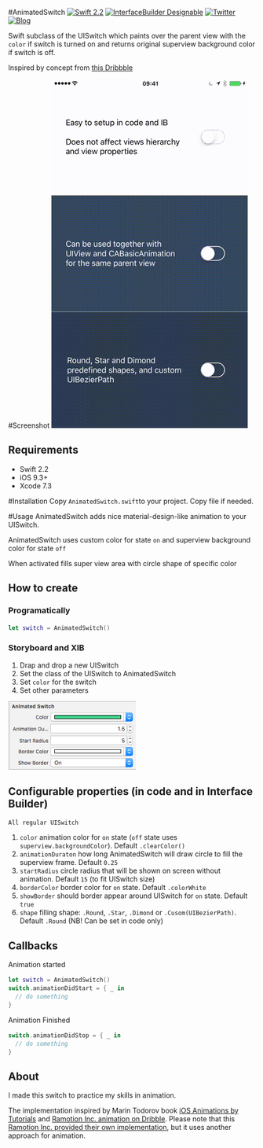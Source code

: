 
#AnimatedSwitch
[![Swift 2.2](https://img.shields.io/badge/Swift-2.2-orange.svg?style=flat)](https://developer.apple.com/swift/)
[![InterfaceBuilder Designable](https://img.shields.io/badge/InterfaceBuilder-Designable-green.svg?style=flat)]()
[![Twitter](https://img.shields.io/badge/Twitter-@ALSEDI-blue.svg?style=flat)](http://twitter.com/alsedi)
[![Blog](https://img.shields.io/badge/Blog-@ALSEDI-green.svg?style=flat)](http://blog.alsedi.com)

Swift subclass of the UISwitch which paints over the parent view with the `color` if switch is turned on and returns original superview background color if switch is off. 

Inspired by concept from [this Dribbble](https://dribbble.com/shots/1749645-Contact-Sync)


#Screenshot
![AnimatedSwitch](animation2.gif)

## Requirements
- Swift 2.2
- iOS 9.3+
- Xcode 7.3

#Installation
Copy `AnimatedSwitch.swift`to your project. Copy file if needed.

#Usage
AnimatedSwitch adds nice material-design-like animation to your UISwitch. 

AnimatedSwitch uses custom color for state `on` and superview background color for state `off`

When activated fills super view area with circle shape of specific color

## How to create
### Programatically 
``` swift
let switch = AnimatedSwitch()
```

### Storyboard and XIB
1. Drap and drop a new UISwitch
2. Set the class of the UISwitch to AnimatedSwitch
3. Set `color` for the switch
4. Set other parameters

![Interfacebuilder](InterfaceBuilder.png)

## Configurable properties (in code and in Interface Builder)
```
All regular UISwitch
```
1. `color` animation color for `on` state (`off` state uses `superview.backgroundColor`). Default `.clearColor()`
2. `animationDuraton` how long AnimatedSwitch will draw circle to fill the superview frame. Default `0.25`
3. `startRadius` circle radius that will be shown on screen without animation. Default `15` (to fit UISwitch size)
4. `borderColor` border color for `on` state. Default `.colorWhite`
5. `showBorder` should border appear around UISwitch for `on` state. Default `true`
6. `shape` filling shape: `.Round`, `.Star`, `.Dimond` or `.Cusom(UIBezierPath)`. Default `.Round` (NB! Can be set in code only)

## Callbacks
Animation started
``` swift
let switch = AnimatedSwitch()
switch.animationDidStart = { _ in 
  // do something
}
```

Animation Finished
``` swift
switch.animationDidStop = { _ in 
  // do something
}
```

## About
I made this switch to practice my skills in animation.

The implementation inspired by Marin Todorov book [iOS Animations by Tutorials](https://www.raywenderlich.com/store/ios-animations-by-tutorials) and [Ramotion Inc. animation on Dribble](https://dribbble.com/shots/1749645-Contact-Sync). Please note that this [Ramotion Inc. provided their own implementation](https://github.com/Ramotion/paper-switch/), but it uses another approach for animation.

	
